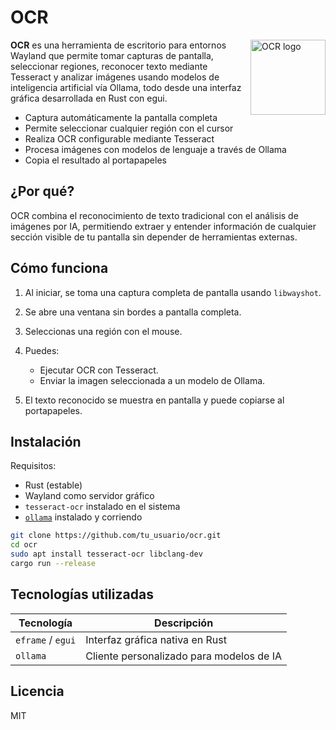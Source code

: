 # OCR

<img src="https://img.icons8.com/fluency/96/screenshot.png" align="right" width="120" height="120" alt="OCR logo"/>

**OCR** es una herramienta de escritorio para entornos Wayland que permite tomar capturas de pantalla, seleccionar regiones, reconocer texto mediante Tesseract y analizar imágenes usando modelos de inteligencia artificial vía Ollama, todo desde una interfaz gráfica desarrollada en Rust con egui.

* Captura automáticamente la pantalla completa
* Permite seleccionar cualquier región con el cursor
* Realiza OCR configurable mediante Tesseract
* Procesa imágenes con modelos de lenguaje a través de Ollama
* Copia el resultado al portapapeles

## ¿Por qué?

OCR combina el reconocimiento de texto tradicional con el análisis de imágenes por IA, permitiendo extraer y entender información de cualquier sección visible de tu pantalla sin depender de herramientas externas.

## Cómo funciona

1. Al iniciar, se toma una captura completa de pantalla usando `libwayshot`.
2. Se abre una ventana sin bordes a pantalla completa.
3. Seleccionas una región con el mouse.
4. Puedes:

   * Ejecutar OCR con Tesseract.
   * Enviar la imagen seleccionada a un modelo de Ollama.
5. El texto reconocido se muestra en pantalla y puede copiarse al portapapeles.

## Instalación

Requisitos:

* Rust (estable)
* Wayland como servidor gráfico
* `tesseract-ocr` instalado en el sistema
* [`ollama`](https://ollama.com) instalado y corriendo

```bash
git clone https://github.com/tu_usuario/ocr.git
cd ocr
sudo apt install tesseract-ocr libclang-dev
cargo run --release
```

## Tecnologías utilizadas

| Tecnología        | Descripción                                  |
| ----------------- | -------------------------------------------- |
| `eframe` / `egui` | Interfaz gráfica nativa en Rust              |
| `ollama`          | Cliente personalizado para modelos de IA     |

## Licencia

MIT
